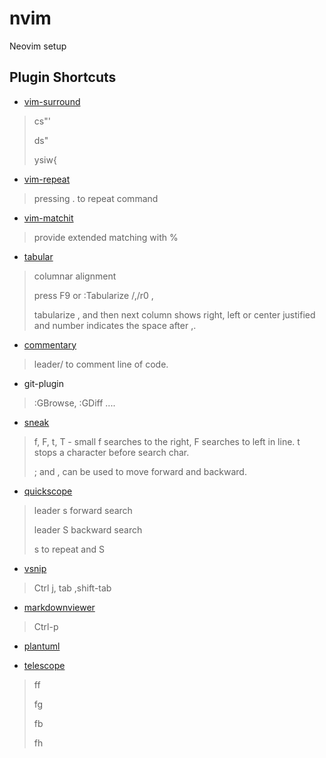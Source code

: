 # nvim
Neovim setup

Plugin Shortcuts
----------------
- [vim-surround](https://github.com/tpope/vim-surround)
> cs"'
>
> ds"
>
> ysiw{

- [vim-repeat](https://github.com/tpope/vim-repeat)
> pressing . to repeat command

- [vim-matchit](https://github.com/adelarsq/vim-matchit)
> provide extended matching with %

- [tabular](https://github.com/godlygeek/tabular/blob/master/doc/Tabular.txt)
> columnar alignment
>
> press F9 or :Tabularize /,/r0 , 
>
> tabularize , and then next column shows right, left or center justified and number indicates the space after ,.

- [commentary](https://github.com/tpope/vim-commentary)
> leader/ to comment line of code.

- git-plugin
> :GBrowse, :GDiff ....

- [sneak](https://github.com/justinmk/vim-sneak)
> f, F, t, T - small f searches to the right, F searches to left in line. t stops a character before search char.
>
> ; and , can be used to move forward and backward.

- [quickscope](https://github.com/unblevable/quick-scope)
> leader s forward search
>
> leader S backward search
>
> s to repeat and S

- [vsnip](https://github.com/hrsh7th/vim-vsnip)
> Ctrl j, tab ,shift-tab

- [markdownviewer](https://github.com/JamshedVesuna/vim-markdown-preview)
> Ctrl-p

- [plantuml](https://github.com/weirongxu/plantuml-previewer.vim)

- [telescope](https://github.com/nvim-telescope/telescope.nvim)
> ff 
>
> fg
>
> fb
>
> fh
